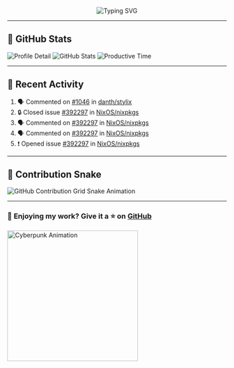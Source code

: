 <p align="center">
  <img src="https://readme-typing-svg.demolab.com/?lines=Hi+There!+I'm+Phuc+Lee+👋;I'm+a+Noob!+and+I+love+learning+new+things!&font=Fira+Code&size=22&pause=100&color=7AA2F7&width=600&height=75&center=true&vCenter=true&multiline=true&repeat=true" alt="Typing SVG">
</p>

---

## 🚀 GitHub Stats

![Profile Detail](http://github-profile-summary-cards.vercel.app/api/cards/profile-details?username=phucleeuwu&theme=transparent)
![GitHub Stats](http://github-profile-summary-cards.vercel.app/api/cards/stats?username=phucleeuwu&theme=transparent)
![Productive Time](http://github-profile-summary-cards.vercel.app/api/cards/productive-time?username=phucleeuwu&theme=transparent&utcOffset=8)

---

## 📝 Recent Activity

<!--START_SECTION:activity-->
1. 🗣 Commented on [#1046](https://github.com/danth/stylix/issues/1046#issuecomment-2746227318) in [danth/stylix](https://github.com/danth/stylix)
2. 🔒 Closed issue [#392297](https://github.com/NixOS/nixpkgs/issues/392297) in [NixOS/nixpkgs](https://github.com/NixOS/nixpkgs)
3. 🗣 Commented on [#392297](https://github.com/NixOS/nixpkgs/issues/392297#issuecomment-2746207563) in [NixOS/nixpkgs](https://github.com/NixOS/nixpkgs)
4. 🗣 Commented on [#392297](https://github.com/NixOS/nixpkgs/issues/392297#issuecomment-2746092169) in [NixOS/nixpkgs](https://github.com/NixOS/nixpkgs)
5. ❗ Opened issue [#392297](https://github.com/NixOS/nixpkgs/issues/392297) in [NixOS/nixpkgs](https://github.com/NixOS/nixpkgs)
<!--END_SECTION:activity-->

<!--START_SECTION:waka-->
<!--END_SECTION:waka-->

---

## 🐍 Contribution Snake

<picture>
  <source media="(prefers-color-scheme: dark)" srcset="https://raw.githubusercontent.com/phucleeuwu/phucleeuwu/output/github-contribution-grid-snake-dark.svg">
  <source media="(prefers-color-scheme: light)" srcset="https://raw.githubusercontent.com/phucleeuwu/phucleeuwu/output/github-contribution-grid-snake.svg">
  <img alt="GitHub Contribution Grid Snake Animation" src="https://raw.githubusercontent.com/phucleeuwu/phucleeuwu/output/github-contribution-grid-snake.svg">
</picture>

---

### 💙 **Enjoying my work?** Give it a ⭐ on **[GitHub](https://github.com/phucleeuwu)**

<p align="left">
  <img src="https://media.giphy.com/media/u5sgL5pks5JXKHcVZo/giphy.gif" width="300" alt="Cyberpunk Animation">
</p>
